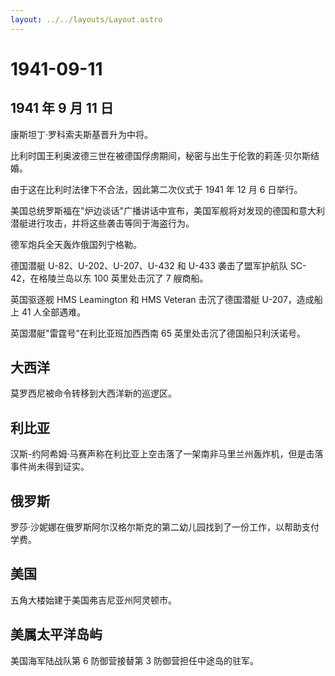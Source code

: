 ```yaml
---
layout: ../../layouts/Layout.astro
---
```


# 1941-09-11

## 1941 年 9 月 11 日

康斯坦丁·罗科索夫斯基晋升为中将。

比利时国王利奥波德三世在被德国俘虏期间，秘密与出生于伦敦的莉莲·贝尔斯结婚。

由于这在比利时法律下不合法，因此第二次仪式于 1941 年 12 月 6 日举行。

美国总统罗斯福在"炉边谈话"广播讲话中宣布，美国军舰将对发现的德国和意大利潜艇进行攻击，并将这些袭击等同于海盗行为。

德军炮兵全天轰炸俄国列宁格勒。

德国潜艇 U-82、U-202、U-207、U-432 和 U-433 袭击了盟军护航队
SC-42，在格陵兰岛以东 100 英里处击沉了 7 艘商船。

英国驱逐舰 HMS Leamington 和 HMS Veteran 击沉了德国潜艇 U-207，造成船上
41 人全部遇难。

英国潜艇"雷霆号"在利比亚班加西西南 65 英里处击沉了德国船只利沃诺号。

## 大西洋

莫罗西尼被命令转移到大西洋新的巡逻区。

## 利比亚

汉斯-约阿希姆·马赛声称在利比亚上空击落了一架南非马里兰州轰炸机，但是击落事件尚未得到证实。

## 俄罗斯

罗莎·沙妮娜在俄罗斯阿尔汉格尔斯克的第二幼儿园找到了一份工作，以帮助支付学费。

## 美国

五角大楼始建于美国弗吉尼亚州阿灵顿市。

## 美属太平洋岛屿

美国海军陆战队第 6 防御营接替第 3 防御营担任中途岛的驻军。